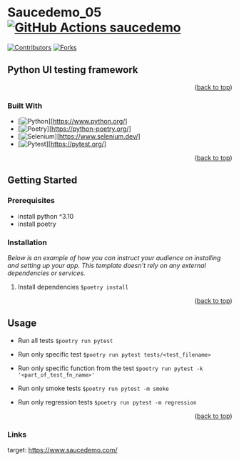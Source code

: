 <a name="readme-top"></a>
# Saucedemo_05 [![GitHub Actions saucedemo](https://github.com/ivanovajulika/RedRover/actions/workflows/action.yml/badge.svg)](https://github.com/ivanovajulika/RedRover/actions/workflows/action.yml)
[![Contributors][contributors-shield]][contributors-url]
[![Forks][forks-shield]][forks-url]


<!-- ABOUT THE PROJECT -->
## Python UI testing framework

<p align="right">(<a href="#readme-top">back to top</a>)</p>

### Built With

* [![Python][python.org]][https://www.python.org/]
* [![Poetry][python-poetry.org]][https://python-poetry.org/]
* [![Selenium][Selenium.dev]][https://www.selenium.dev/]
* [![Pytest][pytest.org]][https://pytest.org/]

<p align="right">(<a href="#readme-top">back to top</a>)</p>

<!-- GETTING STARTED -->
## Getting Started

### Prerequisites

- install python ^3.10
- install poetry

### Installation

_Below is an example of how you can instruct your audience on installing and setting up your app. This template doesn't rely on any external dependencies or services._

1. Install dependencies `$poetry install` 

<p align="right">(<a href="#readme-top">back to top</a>)</p>

<!-- USAGE EXAMPLES -->
## Usage

- Run all tests
`$poetry run pytest`

- Run only specific test
`$poetry run pytest tests/<test_filename>`

- Run only specific function from the test
`$poetry run pytest -k '<part_of_test_fn_name>'`

- Run only smoke tests
`$poetry run pytest -m smoke`

- Run only regression tests
`$poetry run pytest -m regression`

<p align="right">(<a href="#readme-top">back to top</a>)</p>

### Links

target: https://www.saucedemo.com/

<!-- MARKDOWN LINKS & IMAGES -->
<!-- https://www.markdownguide.org/basic-syntax/#reference-style-links -->
[contributors-shield]: https://img.shields.io/github/contributors/othneildrew/Best-README-Template.svg?style=for-the-badge
[contributors-url]: https://github.com/othneildrew/Best-README-Template/graphs/contributors
[forks-shield]: https://img.shields.io/github/forks/othneildrew/Best-README-Template.svg?style=for-the-badge
[forks-url]: https://github.com/othneildrew/Best-README-Template/network/members
[stars-shield]: https://img.shields.io/github/stars/othneildrew/Best-README-Template.svg?style=for-the-badge
[stars-url]: https://github.com/othneildrew/Best-README-Template/stargazers
[issues-shield]: https://img.shields.io/github/issues/othneildrew/Best-README-Template.svg?style=for-the-badge
[issues-url]: https://github.com/othneildrew/Best-README-Template/issues
[license-shield]: https://img.shields.io/github/license/othneildrew/Best-README-Template.svg?style=for-the-badge
[license-url]: https://github.com/othneildrew/Best-README-Template/blob/master/LICENSE.txt
[linkedin-shield]: https://img.shields.io/badge/-LinkedIn-black.svg?style=for-the-badge&logo=linkedin&colorB=555
[linkedin-url]: https://linkedin.com/in/othneildrew
[product-screenshot]: images/screenshot.png
[python.org]:https://www.python.org/static/img/python-logo.png
[python-poetry.org]: https://python-poetry.org/images/logo-origami.svg
[Selenium.dev]: http://www.w3.org/2000/svg
[pytest.org]: https://docs.pytest.org/en/7.2.x/_static/pytest_logo_curves.svg
[Vue.js]: https://img.shields.io/badge/Vue.js-35495E?style=for-the-badge&logo=vuedotjs&logoColor=4FC08D
[Vue-url]: https://vuejs.org/
[Angular.io]: https://img.shields.io/badge/Angular-DD0031?style=for-the-badge&logo=angular&logoColor=white
[Angular-url]: https://angular.io/
[Svelte.dev]: https://img.shields.io/badge/Svelte-4A4A55?style=for-the-badge&logo=svelte&logoColor=FF3E00
[Svelte-url]: https://svelte.dev/
[Laravel.com]: https://img.shields.io/badge/Laravel-FF2D20?style=for-the-badge&logo=laravel&logoColor=white
[Laravel-url]: https://laravel.com
[Bootstrap.com]: https://img.shields.io/badge/Bootstrap-563D7C?style=for-the-badge&logo=bootstrap&logoColor=white
[Bootstrap-url]: https://getbootstrap.com
[JQuery.com]: https://img.shields.io/badge/jQuery-0769AD?style=for-the-badge&logo=jquery&logoColor=white
[JQuery-url]: https://jquery.com 